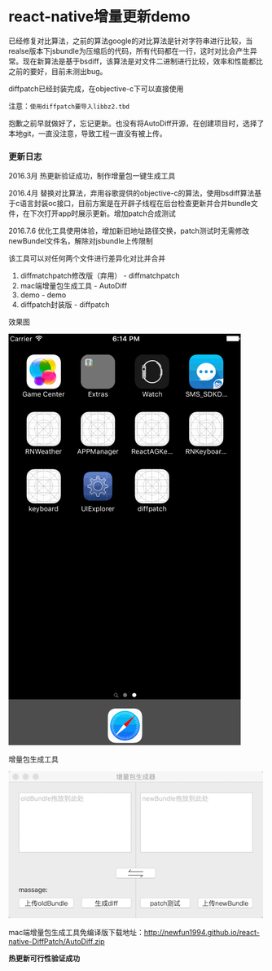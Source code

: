 # react-native增量更新demo

已经修复对比算法，之前的算法google的对比算法是针对字符串进行比较，当realse版本下jsbundle为压缩后的代码，所有代码都在一行，这时对比会产生异常。现在新算法是基于bsdiff，该算法是对文件二进制进行比较，效率和性能都比之前的要好，目前未测出bug。

diffpatch已经封装完成，在objective-c下可以直接使用

注意：`使用diffpatch要导入libbz2.tbd`

抱歉之前早就做好了，忘记更新。也没有将AutoDiff开源，在创建项目时，选择了本地git，一直没注意，导致工程一直没有被上传。

### 更新日志
2016.3月 热更新验证成功，制作增量包一键生成工具

2016.4月 替换对比算法，弃用谷歌提供的objective-c的算法，使用bsdiff算法基于c语言封装oc接口，目前方案是在开辟子线程在后台检查更新并合并bundle文件，在下次打开app时展示更新。增加patch合成测试

2016.7.6 优化工具使用体验，增加新旧地址路径交换，patch测试时无需修改newBundel文件名，解除对jsbundle上传限制

该工具可以对任何两个文件进行差异化对比并合并

1. diffmatchpatch修改版（弃用） - diffmatchpatch
2. mac端增量包生成工具 - AutoDiff
3. demo - demo
4. diffpatch封装版 - diffpatch

效果图

![](img/gif.gif)

增量包生成工具

![](img/mac.png)


mac端增量包生成工具免编译版下载地址：<http://newfun1994.github.io/react-native-DiffPatch/AutoDiff.zip>


**热更新可行性验证成功**

